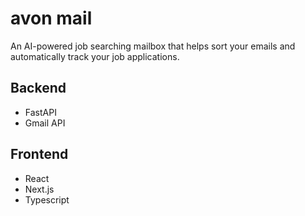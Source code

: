 # avon mail

An AI-powered job searching mailbox that helps sort your emails and automatically track your job applications.

## Backend

- FastAPI
- Gmail API

## Frontend

- React
- Next.js
- Typescript
